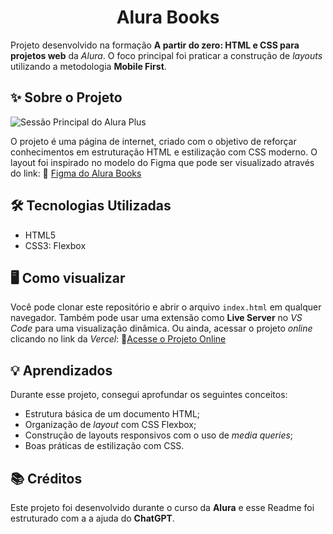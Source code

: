<h1 align="center">Alura Books</h1>

Projeto desenvolvido na formação **A partir do zero: HTML e CSS para projetos web** da _Alura_. O foco principal foi praticar a construção de _layouts_ utilizando a metodologia **Mobile First**.

## ✨ Sobre o Projeto ##

<img align="center" src="" alt="Sessão Principal do Alura Plus">

</br>

O projeto é uma página de internet, criado com o objetivo de reforçar conhecimentos em estruturação HTML e estilização com CSS moderno. 
O layout foi inspirado no modelo do Figma que pode ser visualizado através do link:
🔗 [Figma do Alura Books](https://www.figma.com/community/file/1410386210865694868)

## 🛠️ Tecnologias Utilizadas ##

* HTML5
* CSS3: Flexbox

## 🖥️ Como visualizar ##

Você pode clonar este repositório e abrir o arquivo ``index.html`` em qualquer navegador. Também pode usar uma extensão como **Live Server** no _VS Code_ para uma visualização dinâmica. Ou ainda, acessar o projeto _online_ clicando no link da _Vercel_: 🔗[Acesse o Projeto Online](https://alura-plus-2025.vercel.app)

## 💡 Aprendizados ##

Durante esse projeto, consegui aprofundar os seguintes conceitos:
* Estrutura básica de um documento HTML;
* Organização de _layout_ com CSS Flexbox;
* Construção de layouts responsivos com o uso de _media queries_;
* Boas práticas de estilização com CSS.

## 📚 Créditos ##

Este projeto foi desenvolvido durante o curso da **Alura** e esse Readme foi estruturado com a a ajuda do **ChatGPT**. 













